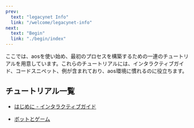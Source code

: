```yaml
---
prev:
  text: "legacynet Info"
  link: "/welcome/legacynet-info"
next:
  text: "Begin"
  link: "./begin/index"
---
```


<!-- # Tutorials -->

<!-- Here, we've created a series of tutorials to help you get started with aos and build your first processes. These tutorials include interactive guides, code snippets, and examples to help you get comfortable with the aos environment. -->

ここでは、aosを使い始め、最初のプロセスを構築するための一連のチュートリアルを用意しています。これらのチュートリアルには、インタラクティブガイド、コードスニペット、例が含まれており、aos環境に慣れるのに役立ちます。

<!-- ## List of Tutorials -->

## チュートリアル一覧

<!--
- [Getting Started - An Interactive Guide](begin/index)

- [Bots and Games](bots-and-games/index) -->

- [はじめに - インタラクティブガイド](begin/index)

- [ボットとゲーム](bots-and-games/index)
